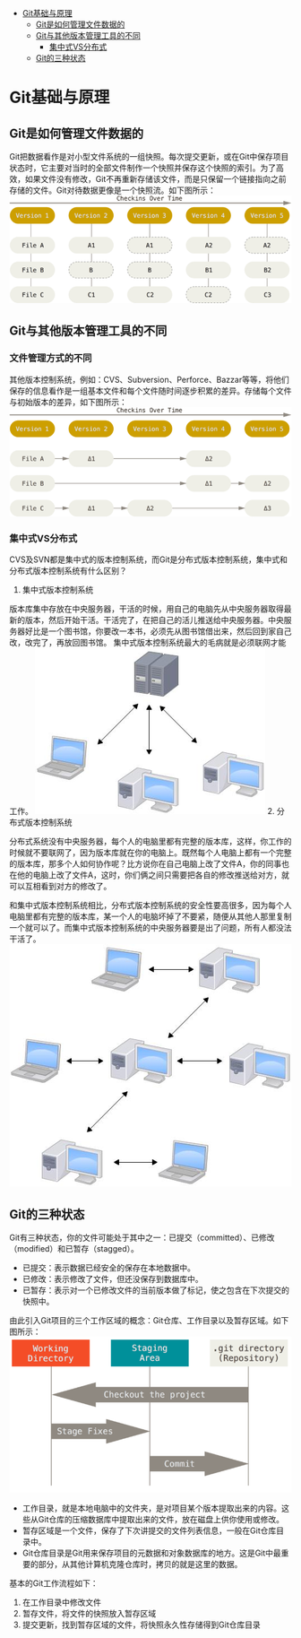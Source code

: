 * [Git基础与原理](#Git基础与原理)
    * [Git是如何管理文件数据的](#Git是如何管理文件数据的)
    * [Git与其他版本管理工具的不同](#Git与其他版本管理工具的不同)
      * [集中式VS分布式](#集中式VS分布式)
    * [Git的三种状态](#Git的三种状态)

# Git基础与原理

## Git是如何管理文件数据的
Git把数据看作是对小型文件系统的一组快照。每次提交更新，或在Git中保存项目状态时，它主要对当时的全部文件制作一个快照并保存这个快照的索引。为了高效，如果文件没有修改，Git不再重新存储该文件，而是只保留一个链接指向之前存储的文件。Git对待数据更像是一个快照流。如下图所示：
![git文件管理](/img/git.png)
## Git与其他版本管理工具的不同
### 文件管理方式的不同
其他版本控制系统，例如：CVS、Subversion、Perforce、Bazzar等等，将他们保存的信息看作是一组基本文件和每个文件随时间逐步积累的差异。存储每个文件与初始版本的差异，如下图所示：
![非git文件管理](/img/nogit.png)
### 集中式VS分布式
CVS及SVN都是集中式的版本控制系统，而Git是分布式版本控制系统，集中式和分布式版本控制系统有什么区别？
1. 集中式版本控制系统

版本库集中存放在中央服务器，干活的时候，用自己的电脑先从中央服务器取得最新的版本，然后开始干活。干活完了，在把自己的活儿推送给中央服务器。中央服务器好比是一个图书馆，你要改一本书，必须先从图书馆借出来，然后回到家自己改，改完了，再放回图书馆。 集中式版本控制系统最大的毛病就是必须联网才能工作。
![集中式](/img/center.jpg)
2. 分布式版本控制系统

分布式系统没有中央服务器，每个人的电脑里都有完整的版本库，这样，你工作的时候就不要联网了，因为版本库就在你的电脑上。既然每个人电脑上都有一个完整的版本库，那多个人如何协作呢？比方说你在自己电脑上改了文件A，你的同事也在他的电脑上改了文件A，这时，你们俩之间只需要把各自的修改推送给对方，就可以互相看到对方的修改了。

和集中式版本控制系统相比，分布式版本控制系统的安全性要高很多，因为每个人电脑里都有完整的版本库，某一个人的电脑坏掉了不要紧，随便从其他人那里复制一个就可以了。而集中式版本控制系统的中央服务器要是出了问题，所有人都没法干活了。
![分布式](/img/div.jpg)

## Git的三种状态
Git有三种状态，你的文件可能处于其中之一：已提交（committed）、已修改（modified）和已暂存（stagged）。
* 已提交：表示数据已经安全的保存在本地数据中。
* 已修改：表示修改了文件，但还没保存到数据库中。
* 已暂存：表示对一个已修改文件的当前版本做了标记，使之包含在下次提交的快照中。

由此引入Git项目的三个工作区域的概念：Git仓库、工作目录以及暂存区域。如下图所示：
![](/img/threestats.png)
* 工作目录，就是本地电脑中的文件夹，是对项目某个版本提取出来的内容。这些从Git仓库的压缩数据库中提取出来的文件，放在磁盘上供你使用或修改。
* 暂存区域是一个文件，保存了下次讲提交的文件列表信息，一般在Git仓库目录中。
* Git仓库目录是Git用来保存项目的元数据和对象数据库的地方。这是Git中最重要的部分，从其他计算机克隆仓库时，拷贝的就是这里的数据。

基本的Git工作流程如下：
1. 在工作目录中修改文件
2. 暂存文件，将文件的快照放入暂存区域
3. 提交更新，找到暂存区域的文件，将快照永久性存储得到Git仓库目录
